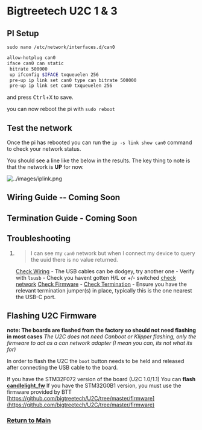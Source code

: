 # Bigtreetech U2C 1 & 3

## **PI Setup**

` sudo nano /etc/network/interfaces.d/can0 `

```bash
allow-hotplug can0
iface can0 can static
 bitrate 500000
 up ifconfig $IFACE txqueuelen 256
 pre-up ip link set can0 type can bitrate 500000
 pre-up ip link set can0 txqueuelen 256
 ```

and press <kbd>Ctrl</kbd>+<kbd>X</kbd> to save.

you can now reboot the pi with ` sudo reboot `



## Test the network

Once the pi has rebooted you can run the `ip -s link show can0` command to check your network status.

You should see a line like the below in the results.
The key thing to note is that the network is **UP** for now.

![../images/iplink.png](../images/iplink.png)


## Wiring Guide -- Coming Soon

## Termination Guide - Coming Soon

## Troubleshooting

1. > I can see my `can0` network but when I connect my device to query the uuid there is no value returned.

    [Check Wiring]()
        - The USB cables can be dodgey, try another one
          - Verify with `lsusb`
        - Check you havent gotten H/L or +/- switched
    [check network]()
    [Check Firmware]()
        - 
    [Check Termination]()
        - Ensure you have the relevant termination jumper(s) in place, typically this is the one nearest the USB-C port.

## Flashing U2C Firmware

**note: The boards are flashed from the factory so should not need flashing in most cases**
*The U2C does not need Canboot or Klipper flashing, only the firmware to act as a can network adapter (I mean you can, its not what its for)*

In order to flash the U2C the `boot` button needs to be held and released after connecting the USB cable to the board.

If you have the STM32F072 version of the board (U2C 1.0/1.1) You can **flash [candlelight_fw](./candlelight_fw.md)**
If you have the STM32G0B1 version, you must use the firmware provided by BTT [https://github.com/bigtreetech/U2C/tree/master/firmware](https://github.com/bigtreetech/U2C/tree/master/firmware)
 


### [Return to Main](../index.md)
